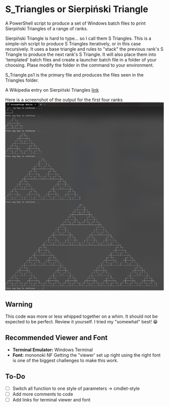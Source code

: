 # S_Triangles or Sierpiński Triangle
A PowerShell script to produce a set of Windows batch files to print Sierpiński Triangles of a range of ranks.

Sierpiński Triangle is hard to type... so I call them S Triangles.  This is a simple-ish script to produce S Triangles iteratively, or in this case recursively.  It uses a base triangle and rules to "stack" the previous rank's S Triangle to produce the next rank's S Triangle.  It will also place them into 'templated' batch files and create a launcher batch file in a folder of your choosing.  Plase modify the folder in the command to your environment.

S_Triangle.ps1 is the primary file and produces the files seen in the Triangles folder.


A Wikipedia entry on Sierpiński Triangles
[link](https://en.wikipedia.org/wiki/Sierpi%C5%84ski_triangle)

Here is a screenshot of the output for the first four ranks
![S_Triangles Ranks 1-4](https://github.com/KnowledgeNerd/S_Triangles/blob/main/images/S_Triangle-Rank-1-4.png)



## __Warning__
This code was more or less whipped together on a whim.  It should not be expected to be perfect.  Review it yourself.  I tried my "somewhat" best! 😁


## Recommended Viewer and Font
- __Terminal Emulator:__ Windows Terminal
- __Font:__ mononoki NF
Getting the "viewer' set up right using the right font is one of the biggest challenges to make this work.


## To-Do
- [ ] Switch all function to one style of parameters -> cmdlet-style
- [ ] Add more comments to code
- [ ] Add links for terminal viewer and font
